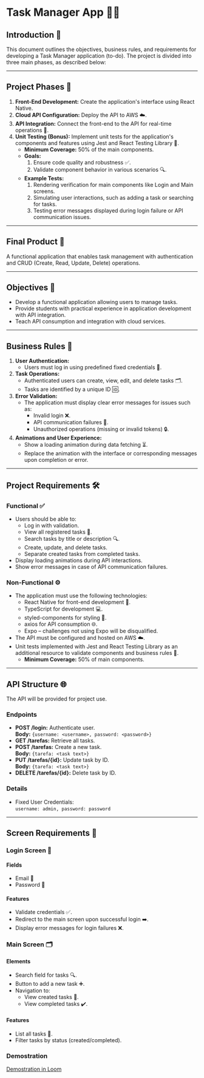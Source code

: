 # Task Manager App 🎯📝

## Introduction 🌟

This document outlines the objectives, business rules, and requirements for developing a Task Manager application (to-do). The project is divided into three main phases, as described below:

---

## Project Phases 🚀

1. **Front-End Development:** Create the application's interface using React Native.
2. **Cloud API Configuration:** Deploy the API to AWS ☁️.
3. **API Integration:** Connect the front-end to the API for real-time operations 🔄.
4. **Unit Testing (Bonus):** Implement unit tests for the application's components and features using Jest and React Testing Library 🧪.
   - **Minimum Coverage:** 50% of the main components.
   - **Goals:**
     1. Ensure code quality and robustness ✅.
     2. Validate component behavior in various scenarios 🔍.
   - **Example Tests:**
     1. Rendering verification for main components like Login and Main screens.
     2. Simulating user interactions, such as adding a task or searching for tasks.
     3. Testing error messages displayed during login failure or API communication issues.

---

## Final Product 🎉

A functional application that enables task management with authentication and CRUD (Create, Read, Update, Delete) operations.

---

## Objectives 🎯

- Develop a functional application allowing users to manage tasks.
- Provide students with practical experience in application development with API integration.
- Teach API consumption and integration with cloud services.

---

## Business Rules 📜

1. **User Authentication:**
   - Users must log in using predefined fixed credentials 🔐.
2. **Task Operations:**
   - Authenticated users can create, view, edit, and delete tasks 🗂️.
   - Tasks are identified by a unique ID 🆔.
3. **Error Validation:**
   - The application must display clear error messages for issues such as:
     - Invalid login ❌.
     - API communication failures 🚨.
     - Unauthorized operations (missing or invalid tokens) 🔒.
4. **Animations and User Experience:**
   - Show a loading animation during data fetching ⏳.
   - Replace the animation with the interface or corresponding messages upon completion or error.

---

## Project Requirements 🛠️

### Functional ✅

- Users should be able to:
  - Log in with validation.
  - View all registered tasks 📝.
  - Search tasks by title or description 🔍.
  - Create, update, and delete tasks.
  - Separate created tasks from completed tasks.
- Display loading animations during API interactions.
- Show error messages in case of API communication failures.

### Non-Functional ⚙️

- The application must use the following technologies:
  - React Native for front-end development 📱.
  - TypeScript for development 💻.
  - styled-components for styling 🎨.
  - axios for API consumption 🌐.
  - Expo – challenges not using Expo will be disqualified.
- The API must be configured and hosted on AWS ☁️.
- Unit tests implemented with Jest and React Testing Library as an additional resource to validate components and business rules 🧪.
  - **Minimum Coverage:** 50% of main components.

---

## API Structure 🌐

The API will be provided for project use.

### Endpoints

- **POST /login:** Authenticate user.  
  **Body:** `{username: <username>, password: <password>}`
- **GET /tarefas:** Retrieve all tasks.
- **POST /tarefas:** Create a new task.  
  **Body:** `{tarefa: <task text>}`
- **PUT /tarefas/{id}:** Update task by ID.  
  **Body:** `{tarefa: <task text>}`
- **DELETE /tarefas/{id}:** Delete task by ID.

### Details

- Fixed User Credentials:  
  `username: admin, password: password`

---

## Screen Requirements 📱

### Login Screen 🔐

#### Fields

- Email 📧
- Password 🔑

#### Features

- Validate credentials ✅.
- Redirect to the main screen upon successful login ➡️.
- Display error messages for login failures ❌.

### Main Screen 🗂️

#### Elements

- Search field for tasks 🔍.
- Button to add a new task ➕.
- Navigation to:
  - View created tasks 📄.
  - View completed tasks ✔️.

#### Features

- List all tasks 📝.
- Filter tasks by status (created/completed).

### Demostration

[Demostration in Loom](https://www.loom.com/share/f48b6c9a084349c9b31aa47681de4242?sid=70b30c43-51ea-4b39-afcf-ec30844eaa35)
